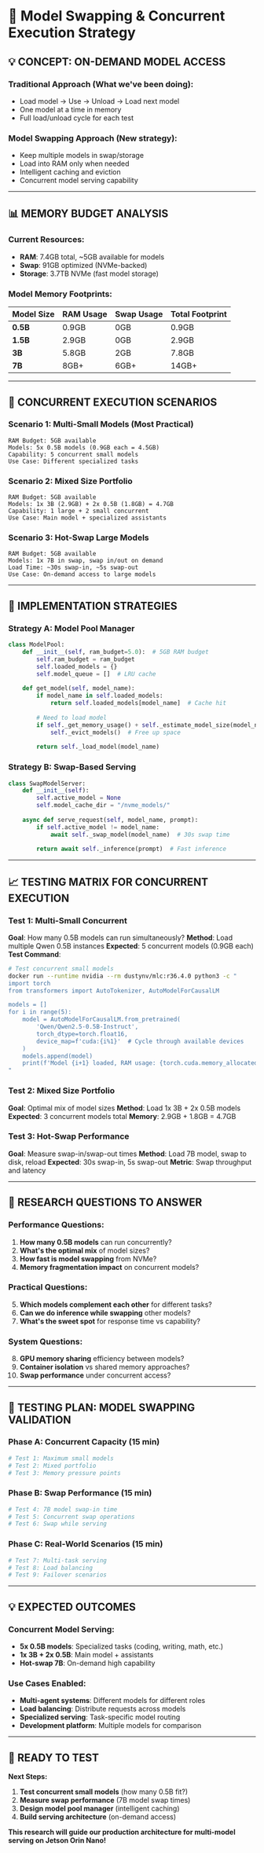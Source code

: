 # 🔄 Model Swapping & Concurrent Execution Strategy

## 💡 **CONCEPT: ON-DEMAND MODEL ACCESS**

### **Traditional Approach** (What we've been doing):
- Load model → Use → Unload → Load next model
- One model at a time in memory
- Full load/unload cycle for each test

### **Model Swapping Approach** (New strategy):
- Keep multiple models in swap/storage
- Load into RAM only when needed
- Intelligent caching and eviction
- Concurrent model serving capability

---

## 📊 **MEMORY BUDGET ANALYSIS**

### **Current Resources:**
- **RAM**: 7.4GB total, ~5GB available for models
- **Swap**: 91GB optimized (NVMe-backed)
- **Storage**: 3.7TB NVMe (fast model storage)

### **Model Memory Footprints:**
| Model Size | RAM Usage | Swap Usage | Total Footprint |
|------------|-----------|------------|------------------|
| **0.5B** | 0.9GB | 0GB | 0.9GB |
| **1.5B** | 2.9GB | 0GB | 2.9GB |
| **3B** | 5.8GB | 2GB | 7.8GB |
| **7B** | 8GB+ | 6GB+ | 14GB+ |

---

## 🎯 **CONCURRENT EXECUTION SCENARIOS**

### **Scenario 1: Multi-Small Models** (Most Practical)
```
RAM Budget: 5GB available
Models: 5x 0.5B models (0.9GB each = 4.5GB)
Capability: 5 concurrent small models
Use Case: Different specialized tasks
```

### **Scenario 2: Mixed Size Portfolio**
```
RAM Budget: 5GB available
Models: 1x 3B (2.9GB) + 2x 0.5B (1.8GB) = 4.7GB
Capability: 1 large + 2 small concurrent
Use Case: Main model + specialized assistants
```

### **Scenario 3: Hot-Swap Large Models**
```
RAM Budget: 5GB available
Models: 1x 7B in swap, swap in/out on demand
Load Time: ~30s swap-in, ~5s swap-out
Use Case: On-demand access to large models
```

---

## 🔧 **IMPLEMENTATION STRATEGIES**

### **Strategy A: Model Pool Manager**
```python
class ModelPool:
    def __init__(self, ram_budget=5.0):  # 5GB RAM budget
        self.ram_budget = ram_budget
        self.loaded_models = {}
        self.model_queue = []  # LRU cache
    
    def get_model(self, model_name):
        if model_name in self.loaded_models:
            return self.loaded_models[model_name]  # Cache hit
        
        # Need to load model
        if self._get_memory_usage() + self._estimate_model_size(model_name) > self.ram_budget:
            self._evict_models()  # Free up space
        
        return self._load_model(model_name)
```

### **Strategy B: Swap-Based Serving**
```python
class SwapModelServer:
    def __init__(self):
        self.active_model = None
        self.model_cache_dir = "/nvme_models/"
    
    async def serve_request(self, model_name, prompt):
        if self.active_model != model_name:
            await self._swap_model(model_name)  # 30s swap time
        
        return await self._inference(prompt)  # Fast inference
```

---

## 📈 **TESTING MATRIX FOR CONCURRENT EXECUTION**

### **Test 1: Multi-Small Concurrent**
**Goal**: How many 0.5B models can run simultaneously?
**Method**: Load multiple Qwen 0.5B instances
**Expected**: 5 concurrent models (0.9GB each)
**Test Command**:
```bash
# Test concurrent small models
docker run --runtime nvidia --rm dustynv/mlc:r36.4.0 python3 -c "
import torch
from transformers import AutoTokenizer, AutoModelForCausalLM

models = []
for i in range(5):
    model = AutoModelForCausalLM.from_pretrained(
        'Qwen/Qwen2.5-0.5B-Instruct',
        torch_dtype=torch.float16,
        device_map=f'cuda:{i%1}'  # Cycle through available devices
    )
    models.append(model)
    print(f'Model {i+1} loaded, RAM usage: {torch.cuda.memory_allocated()/1024**3:.1f}GB')
"
```

### **Test 2: Mixed Size Portfolio**
**Goal**: Optimal mix of model sizes
**Method**: Load 1x 3B + 2x 0.5B models
**Expected**: 3 concurrent models total
**Memory**: 2.9GB + 1.8GB = 4.7GB

### **Test 3: Hot-Swap Performance**
**Goal**: Measure swap-in/swap-out times
**Method**: Load 7B model, swap to disk, reload
**Expected**: 30s swap-in, 5s swap-out
**Metric**: Swap throughput and latency

---

## 🚀 **RESEARCH QUESTIONS TO ANSWER**

### **Performance Questions:**
1. **How many 0.5B models** can run concurrently?
2. **What's the optimal mix** of model sizes?
3. **How fast is model swapping** from NVMe?
4. **Memory fragmentation impact** on concurrent models?

### **Practical Questions:**
5. **Which models complement each other** for different tasks?
6. **Can we do inference while swapping** other models?
7. **What's the sweet spot** for response time vs capability?

### **System Questions:**
8. **GPU memory sharing** efficiency between models?
9. **Container isolation** vs shared memory approaches?
10. **Swap performance** under concurrent access?

---

## 🎯 **TESTING PLAN: MODEL SWAPPING VALIDATION**

### **Phase A: Concurrent Capacity (15 min)**
```bash
# Test 1: Maximum small models
# Test 2: Mixed portfolio
# Test 3: Memory pressure points
```

### **Phase B: Swap Performance (15 min)**
```bash
# Test 4: 7B model swap-in time
# Test 5: Concurrent swap operations
# Test 6: Swap while serving
```

### **Phase C: Real-World Scenarios (15 min)**
```bash
# Test 7: Multi-task serving
# Test 8: Load balancing
# Test 9: Failover scenarios
```

---

## 💡 **EXPECTED OUTCOMES**

### **Concurrent Model Serving:**
- **5x 0.5B models**: Specialized tasks (coding, writing, math, etc.)
- **1x 3B + 2x 0.5B**: Main model + assistants
- **Hot-swap 7B**: On-demand high capability

### **Use Cases Enabled:**
- **Multi-agent systems**: Different models for different roles
- **Load balancing**: Distribute requests across models
- **Specialized serving**: Task-specific model routing
- **Development platform**: Multiple models for comparison

---

## 🚀 **READY TO TEST**

**Next Steps:**
1. **Test concurrent small models** (how many 0.5B fit?)
2. **Measure swap performance** (7B model swap times)
3. **Design model pool manager** (intelligent caching)
4. **Build serving architecture** (on-demand access)

**This research will guide our production architecture for multi-model serving on Jetson Orin Nano!**
